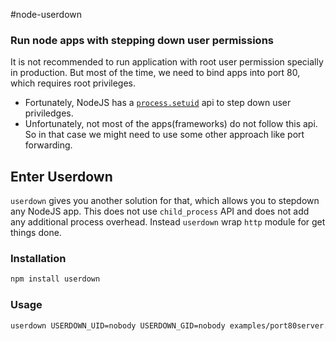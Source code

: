#node-userdown

### Run node apps with stepping down user permissions

It is not recommended to run application with root user permission specially in production. But most of the time, we need to bind apps into port 80, which requires root privileges.

* Fortunately, NodeJS has a [`process.setuid`](http://nodejs.org/api/process.html#process_process_setuid_id) api to step down user priviledges.
* Unfortunately, not most of the apps(frameworks) do not follow this api. So in that case we might need to use some other approach like port forwarding.

## Enter Userdown

`userdown` gives you another solution for that, which allows you to stepdown any NodeJS app. This does not use `child_process` API and does not add any additional process overhead. Instead `userdown` wrap `http` module for get things done.

### Installation

~~~bash
npm install userdown
~~~

### Usage

~~~bash
userdown USERDOWN_UID=nobody USERDOWN_GID=nobody examples/port80server.js
~~~
